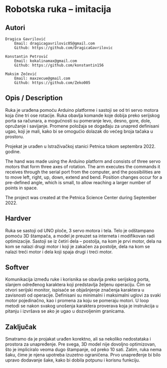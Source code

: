 # Robotska ruka – imitacija

##  Autori

    Dragica Gavrilović
        Email: dragicagavrilovic05@gmail.com
        Github: https://github.com/DragicaGavrilovic

    Konstantin Petrović
        Email: kokalinamax@gmail.com
        Github: https://github.com/konstantin156
        
    Maksim Zečević
        Email: maxzecue@gmail.com
        Github: https://github.com/Zeko005

## Opis / Description

Ruka je urađena pomoću Arduino platforme i sastoji se od tri servo motora koja čine tri ose rotacije. Ruka obavlja komande koje dobija preko serijskog porta sa računara, a mogućnosti su pomeranje levo, desno, gore, dole, opružanje i savijanje. Promene položaja se događaju za unapred definisani ugao, koji je mali, kako bi se omogućio dolazak do većeg broja tačaka u prostoru.

Projekat je urađen u Istraživačkoj stanici Petnica tokom septembra 2022. godine. 

The hand was made using the Arduino platform and consists of three servo motors that form three axes of rotation. The arm executes the commands it receives through the serial port from the computer, and the possibilities are to move left, right, up, down, extend and bend. Position changes occur for a pre-defined angle, which is small, to allow reaching a larger number of points in space.

The project was created at the Petnica Science Center during September 2022.

## Hardver

Ruka se sastoji od UNO ploče, 3 servo motora i tela. Telo je odštampano pomoću 3D štampača, a model je preuzet sa interneta i modifikovan radi optimizacije. Sastoji se iz četiri dela – postolja, na kom je prvi motor, dela na kom se nalazi drugi motor i koji je zakačen za postolje, dela na kom se nalazi treći motor i dela koji spaja drugi i treći motor. 

## Softver

Komunikacija između ruke i korisnika se obavlja preko serijskog porta, slanjem određenog karaktera koji predstavlja željenu operaciju. Čim se otvori serijski monitor, ispisaće se objašnjenje značenja karaktera u zavisnosti od operacije. 
Definisani su minimalni i maksimalni uglovi za svaki motor pojedinačno, kao i promena za koju se pomeraju motori. 
U loop metodi se nakon svakog unošenja karaktera proverava koja je instrukcija u pitanju i izvršava se ako je ugao u dozvoljenim granicama.

## Zaključak

Smatramo da je projakat urađen korektno, ali sa nekoliko nedostataka i prostora za unapređenje. Pre svega, 3D model nije dovoljno optimizovan, što je impliciralo veoma dugo štampanje, od preko 10 sati. Zatim, ruka nema šaku, čime je njena upotreba izuzetno ograničena. Prvo unapređenje bi bilo upravo dodavanje šake, kako bi dobila potpunu i korisnu funkciju. 

